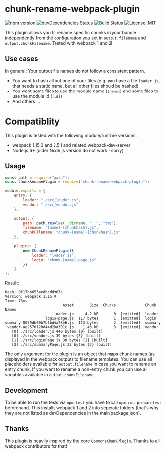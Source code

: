 # chunk-rename-webpack-plugin

[![npm version](https://badge.fury.io/js/chunk-rename-webpack-plugin.svg)](https://badge.fury.io/js/chunk-rename-webpack-plugin) [![devDependencies Status](https://david-dm.org/sueddeutsche/chunk-rename-webpack-plugin/dev-status.svg)](https://david-dm.org/sueddeutsche/chunk-rename-webpack-plugin?type=dev) [![Build Status](https://travis-ci.org/sueddeutsche/chunk-rename-webpack-plugin.svg?branch=master)](https://travis-ci.org/sueddeutsche/chunk-rename-webpack-plugin) [![License: MIT](https://img.shields.io/badge/License-MIT-yellow.svg)](https://opensource.org/licenses/MIT)

This plugin allows you to rename specific chunks in your bundle independently from the configuration you set in `output.filename` and `output.chunkFilename`. Tested with webpack 1 and 2!

## Use cases
In general: Your output file names do not follow a consistent pattern.
* You want to hash all but one of your files (e.g. you have a file `loader.js`, that needs a static name, but all other files should be hashed)
* You want some files to use the module name (`[name]`) and some files to use the module id (`[id]`)
* And others ... 

# Compatiblity
This plugin is tested with the following module/runtime versions:
* webpack 1.15.0 and 2.5.1 and related webpack-dev-server
* Node.js 6+ (older Node.js version do not work - sorry)

## Usage
```js
const path = require("path");
const ChunkRenamePlugin = require("chunk-rename-webpack-plugin");

module.exports = {
    entry: {
        loader: "./src/loader.js",
        vendor: "./src/vendor.js"
    },

    output: {
        path: path.resolve(__dirname, "..", "tmp"),
        filename: "[name]-[chunkhash].js",
        chunkFilename: "chunk-[name]-[chunkhash].js"
    },

    plugins: [
        new ChunkRenamePlugin({
            loader: "loader.js",
            login: "chunk-[name]-page.js"
        })
    ]
};
```

Result:
```
Hash: 8f17bb6534edbcdd963e
Version: webpack 1.15.0
Time: 73ms
                          Asset       Size  Chunks             Chunk Names
                      loader.js     4.2 kB       0  [emitted]  loader
                  login-page.js  117 bytes       1  [emitted]  login
summary-8079db00b7b1bd6a78e6.js  113 bytes       2  [emitted]  summary
 vendor-ae2570120d44d2ba301c.js    1.43 kB       3  [emitted]  vendor
   [0] ./src/loader.js 440 bytes {0} [built]
   [0] ./src/vendor.js 39 bytes {3} [built]
   [1] ./src/loginPage.js 30 bytes {1} [built]
   [2] ./src/summaryPage.js 32 bytes {2} [built]
```

The only argument for the plugin is an object that maps chunk names (as displayed in the webpack output) to filename templates. You can use all placeholders available for `output.filename` in case you want to rename an entry chunk. If you want to rename a non-entry chunk you can use all variables available in `output.chunkFilename`.

## Development
To be able to run the tests via `npm test` you have to call `npm run preparetest` beforehand. This installs webpack 1 and 2 into seperate folders (that's why they are not listed as devDependencies in the main package.json).

## Thanks
This plugin is heavily inspired by the core `CommonsChunkPlugin`. Thanks to all webpack contributors for that!
